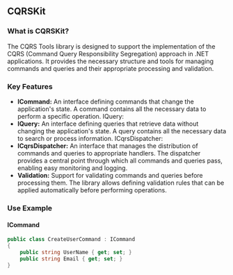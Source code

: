 ## CQRSKit

### What is CQRSKit?
The CQRS Tools library is designed to support the implementation of the CQRS (Command Query Responsibility Segregation) approach in .NET applications. It provides the necessary structure and tools for managing commands and queries and their appropriate processing and validation.

### Key Features

- **ICommand:**
An interface defining commands that change the application's state. A command contains all the necessary data to perform a specific operation.
IQuery:
- **IQuery<T>:**
An interface defining queries that retrieve data without changing the application's state. A query contains all the necessary data to search or process information.
ICqrsDispatcher:
- **ICqrsDispatcher:**
An interface that manages the distribution of commands and queries to appropriate handlers. The dispatcher provides a central point through which all commands and queries pass, enabling easy monitoring and logging.
- **Validation:**
Support for validating commands and queries before processing them. The library allows defining validation rules that can be applied automatically before performing operations.

### Use Example

#### ICommand
```csharp
public class CreateUserCommand : ICommand
{
    public string UserName { get; set; }
    public string Email { get; set; }
}

